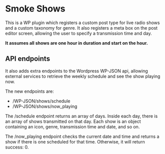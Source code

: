 Smoke Shows
==========

This is a WP plugin which registers a custom post type for live radio shows and a custom taxonomy for genre. It also registers a meta box on the post editor screen, allowing the user to specify a transmission time and day.

**It assumes all shows are one hour in duration and start on the hour.**

API endpoints
-------------

It also adds extra endpoints to the Wordpress WP-JSON api, allowing external services to retrieve the weekly schedule and see the show playing now.

The new endpoints are:

* /WP-JSON/shows/schedule
* /WP-JSON/shows/now_playing

The /schedule endpoint returns an array of days. Inside each day, there is an array of shows transmitted on that day. Each show is an object containing an icon, genre, transmission time and date, and so on.

The /now_playing endpoint checks the current date and time and returns a show if there is one scheduled for that time. Otherwise, it will return success: 0.
